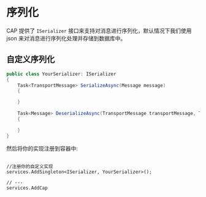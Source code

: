 # 序列化

CAP 提供了 `ISerializer` 接口来支持对消息进行序列化，默认情况下我们使用 json 来对消息进行序列化处理并存储到数据库中。

## 自定义序列化

```C#
public class YourSerializer: ISerializer
{
    Task<TransportMessage> SerializeAsync(Message message)
    {

    }
 
    Task<Message> DeserializeAsync(TransportMessage transportMessage, Type valueType)
    {

    }
}
```

然后将你的实现注册到容器中:

```

//注册你的自定义实现
services.AddSingleton<ISerializer, YourSerializer>();

// ---
services.AddCap 

```